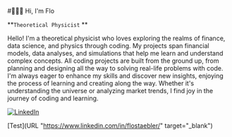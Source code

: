 <base target="_blank">

#👨🏻‍💻 Hi, I'm Flo

**`Theoretical Physicist` **


Hello! I'm a theoretical physicist who loves exploring the realms of finance, data science, and physics through coding. My projects span financial models, data analyses, and simulations that help me learn and understand complex concepts. All coding projects are built from the ground up, from planning and designing all the way to solving real-life problems with code. I'm always eager to enhance my skills and discover new insights, enjoying the process of learning and creating along the way. Whether it's understanding the universe or analyzing market trends, I find joy in the journey of coding and learning.


[![LinkedIn](https://img.shields.io/badge/linkedin-%230077B5.svg?style=for-the-badge&logo=linkedin&logoColor=white)](https://www.linkedin.com/in/flostaebler/)

[Test](URL "https://www.linkedin.com/in/flostaebler/" target="_blank")
